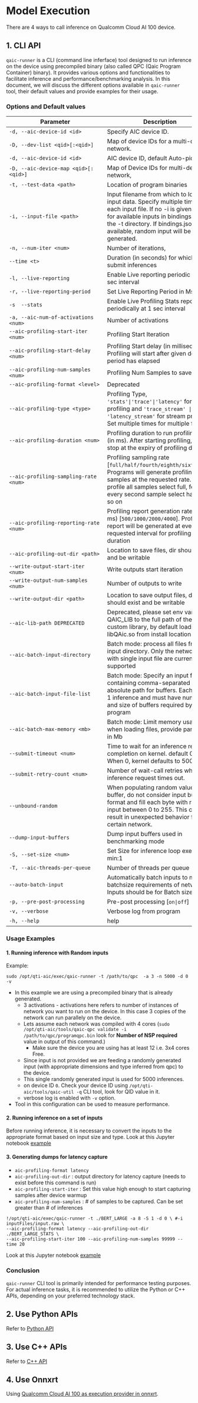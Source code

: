 # Model Execution

There are 4 ways to call inference on Qualcomm Cloud AI 100 device.

## 1. CLI API

`qaic-runner` is a CLI (command line inferface) tool designed to run inference on the device using precompiled binary (also called QPC (Qaic Program Container) binary).
It provides various options and functionalities to facilitate inference and performance/benchmarking analysis. In this document, we will discuss the different options available in `qaic-runner` tool, their default values and provide examples for their usage.

### Options and Default values

| <div style="width:250px">Parameter</div>  | Description                                                                                             | Default  |
| ------------------------------ | ------------------------------------------------------------------------------------------------------- | -------- |
| `-d, --aic-device-id <id>	`    | Specify AIC device ID.	                                                                               | 0        |  
| `-D, --dev-list <qid>[:<qid>]	`| Map of device IDs for a multi-device network.	                                                       | 0[:1]    |  
| `-d, --aic-device-id <id>            ` |  AIC device ID, default Auto-pick   | 0 |
| `-D, --aic-device-map <qid>[:<qid>]  ` |  Map of Device IDs for multi-device network,     |  0[:1] |
| `-t, --test-data <path>              ` |  Location of program binaries   | |
| `-i, --input-file <path>             ` |  Input filename from which to load input data. Specify multiple times for each input file.     If no -i is given, look for available inputs in bindings.json at the -t directory. If bindings.json is not available, random input will be generated.   |  |
| `-n, --num-iter <num>                ` |  Number of iterations,    | 40 |
| `--time <t>                          ` |  Duration (in seconds) for which to submit inferences   |  |
| `-l, --live-reporting                ` |  Enable Live reporting periodic at 1 sec interval    | off |
| `-r, --live-reporting-period         ` |  Set Live Reporting Period in Ms    | 1000 |
| `-s  --stats                         ` |  Enable Live Profiling Stats reporting periodically at 1 sec interval   |  |
| `-a, --aic-num-of-activations <num>  ` |  Number of activations   | 1 |
| `--aic-profiling-start-iter <num>    ` |  Profiling Start Iteration   | 0 |
| `--aic-profiling-start-delay <num>   ` |  Profiling Start delay (in milliseconds). Profiling will start after given delay period has elapsed   |  |
| `--aic-profiling-num-samples <num>   ` |  Profiling Num Samples to save to file   | 1 |
| `--aic-profiling-format <level>      ` |  Deprecated | DEF |
| `--aic-profiling-type <type>         ` |  Profiling Type, `'stats'\|'trace'\|'latency'` for legacy profiling and `'trace_stream' \| 'latency_stream'` for stream profiling. Set multiple times for multiple formats   | none |
| `--aic-profiling-duration <num>      ` |  Profiling duration to run profiling for (in ms). After starting profiling, it will stop at the expiry of profiling duration   |  |
| `--aic-profiling-sampling-rate <num> ` |  Profiling sampling rate [`full/half/fourth/eighth/sixteenth`]. Programs will generate profiling samples at the requested rate.  To profile all samples select full, for every second sample select half and so on   | full |
| `--aic-profiling-reporting-rate <num>` |  Profiling report generation rate (in ms) [`500/1000/2000/4000`]. Profiling report will be generated at every requested interval for profiling duration   | 500 |
| `--aic-profiling-out-dir <path>      ` |  Location to save files, dir should exist and be writable   | '.' |
| `--write-output-start-iter <num>     ` |  Write outputs start iteration   | 0 |
| `--write-output-num-samples <num>    ` |  Number of outputs to write   | 1 |
| `--write-output-dir <path>           ` |  Location to save output files, dir should exist and be writable   | '.' |
| `--aic-lib-path DEPRECATED           ` |  Deprecated, please set env variable QAIC_LIB to the full path of the custom library, by default loads libQAic.so from install location   |  |
| `--aic-batch-input-directory         ` |  Batch mode: process all files from input directory. Only the networks with single input file are currently supported   | DEF |
| `--aic-batch-input-file-list         ` |  Batch mode: Specify an input file containing comma-separated absolute path for buffers. Each line is 1 inference and must have number and size of buffers required by program   | DEF |
| `--aic-batch-max-memory <mb>         ` |  Batch mode: Limit memory usage when loading files, provide parameter in Mb   | 1024 |
| `--submit-timeout <num>              ` |  Time to wait for an inference request completion on kernel. default 0 ms. When 0, kernel defaults to 5000ms   |  |
| `--submit-retry-count <num>          ` |  Number of wait-call retries when an inference request times out.    | 5 |
| `--unbound-random                    ` |  When populating random values in buffer, do not consider input buffer format and fill each byte with random input between 0 to 255. This can result in unexpected behavior from certain network.    |  |
| `--dump-input-buffers                ` |  Dump input buffers used in benchmarking mode   |  |
| `-S, --set-size <num>                ` |  Set Size for inference loop execution, min:1   | 10 |
| `-T, --aic-threads-per-queue         ` |  Number of threads per queue   | 4 |
| `--auto-batch-input                  ` |  Automatically batch inputs to meet batchsize requirements of network. Inputs should be for Batch size 1   | 1 |
| `-p, --pre-post-processing           ` |  Pre-post processing [`on\|off`]   | on |
| `-v, --verbose                       ` |  Verbose log from program   |  |
| `-h, --help                          ` |  help | |

### Usage Examples   

#### 1. Running inference with Random inputs

Example:
```shell
sudo /opt/qti-aic/exec/qaic-runner -t /path/to/qpc  -a 3 -n 5000 -d 0 -v
```

- In this example we are using a precompiled binary that is already generated. 
    - 3 activations - activations here refers to number of instances of network you want to run on the device. In this case 3 copies of the network can run parallely on the device. 
    - Lets assume each network was compiled with 4 cores (`sudo /opt/qti-aic/tools/qaic-qpc validate -i /path/to/qpc/programqpc.bin` look for **Number of NSP required** value in output of this command.)
        - Make sure the device you are using has at least 12 i.e. 3x4 cores Free.
    - Since input is not provided we are feeding a randomly generated input (with appropriate dimensions and type inferred from qpc) to the device. 
    - This single randomly generated input is used for 5000 inferences.
    - on device ID `0`. Check your device ID using `/opt/qti-aic/tools/qaic-util -q` CLI tool, look for QID value in it.
    - verbose log is enabled with `-v` option.
- Tool in this configuration can be used to measure performance. 


#### 2. Running inference on a set of inputs

Before running inference, it is necessary to convert the inputs to the appropriate format based on input size and type. 
Look at this Jupyter notebook [example](https://github.com/quic/cloud-ai-sdk/blob/1.10/tutorials/NLP/Model-Onboarding-Beginner)

#### 3. Generating dumps for latency capture

- `aic-profiling-format latency`
- `aic-profiling-out-dir` : output directory for latency capture (needs to exist before this command is run)
- `aic-profiling-start-iter` : Set this value high enough to start capturing samples after device warmup 
- `aic-profiling-num-samples` : # of samples to be captured. Can be set greater than # of inferences

```shell title="Example command to generate latency stats"
!/opt/qti-aic/exec/qaic-runner -t ./BERT_LARGE -a 8 -S 1 -d 0 \ #-i inputFiles/input.raw \
--aic-profiling-format latency --aic-profiling-out-dir ./BERT_LARGE_STATS \
--aic-profiling-start-iter 100 --aic-profiling-num-samples 99999 --time 20 
```
Look at this Jupyter notebook [example](https://github.com/quic/cloud-ai-sdk/tree/1.10/tutorials/NLP/Profiler-Intermediate)

### Conclusion

`qaic-runner` CLI tool is primarily intended for performance testing purposes. For actual inference tasks, it is recommended to utilize the Python or C++ APIs, depending on your preferred technology stack. 

## 2. Use Python APIs

Refer to [Python API](../../../Python-API/qaic/qaic.md)

## 3. Use C++ APIs

Refer to [C++ API](../../../Cpp-API/example.md)

## 4. Use Onnxrt

Using [Qualcomm Cloud AI 100 as execution provider in onnxrt](../../../ONNXRT%20QAIC/onnxruntime.md).